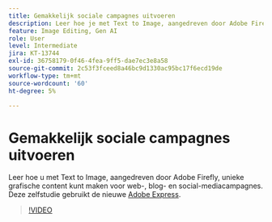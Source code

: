 ```yaml
---
title: Gemakkelijk sociale campagnes uitvoeren
description: Leer hoe je met Text to Image, aangedreven door Adobe Firefly, unieke grafische content maakt voor web-, blog- en social-mediacampagnes
feature: Image Editing, Gen AI
role: User
level: Intermediate
jira: KT-13744
exl-id: 36758179-0f46-4fea-9ff5-dae7ec3e8a58
source-git-commit: 2c53f3fceed8a46bc9d1330ac95bc17f6ecd19de
workflow-type: tm+mt
source-wordcount: '60'
ht-degree: 5%

---
```


# Gemakkelijk sociale campagnes uitvoeren

Leer hoe u met Text to Image, aangedreven door Adobe Firefly, unieke grafische content kunt maken voor web-, blog- en social-mediacampagnes. Deze zelfstudie gebruikt de nieuwe [Adobe Express](https://www.adobe.com/express/).

>[!VIDEO](https://video.tv.adobe.com/v/3422408?quality=12&learn=on&hidetitle=true)
